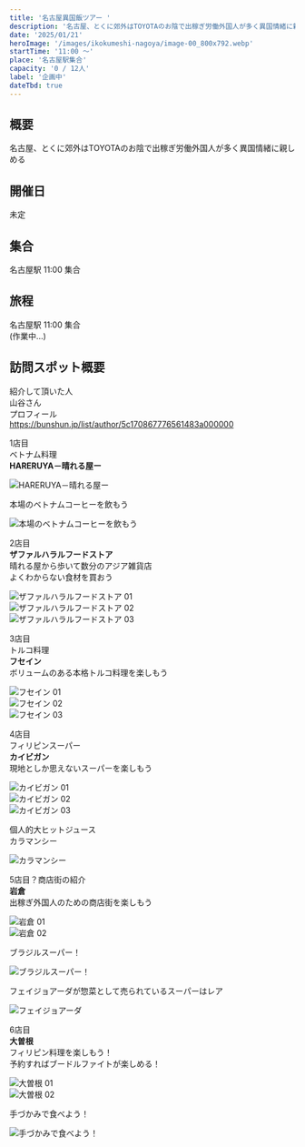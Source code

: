 ```yaml
---
title: '名古屋異国飯ツアー '
description: '名古屋、とくに郊外はTOYOTAのお陰で出稼ぎ労働外国人が多く異国情緒に親しめる'
date: '2025/01/21'
heroImage: '/images/ikokumeshi-nagoya/image-00_800x792.webp'
startTime: '11:00 〜'
place: '名古屋駅集合'
capacity: '0 / 12人'
label: '企画中'
dateTbd: true
---
```


## 概要

名古屋、とくに郊外はTOYOTAのお陰で出稼ぎ労働外国人が多く異国情緒に親しめる 

## 開催日

未定

## 集合

名古屋駅 11:00 集合

## 旅程

名古屋駅 11:00 集合  
(作業中...)

## 訪問スポット概要

紹介して頂いた人  
山谷さん  
プロフィール  
https://bunshun.jp/list/author/5c170867776561483a000000  

1店目  
ベトナム料理  
**HARERUYA－晴れる屋ー**

![HARERUYA－晴れる屋ー ](/images/ikokumeshi-nagoya/image-00_800x792.webp)

本場のベトナムコーヒーを飲もう

![本場のベトナムコーヒーを飲もう](/images/ikokumeshi-nagoya/image-01_800x853.webp)  

2店目  
**ザファルハラルフードストア**  
晴れる屋から歩いて数分のアジア雑貨店  
よくわからない食材を買おう

![ザファルハラルフードストア 01](/images/ikokumeshi-nagoya/image-02_800x529.webp)  
![ザファルハラルフードストア 02](/images/ikokumeshi-nagoya/image-03_800x708.webp)  
![ザファルハラルフードストア 03](/images/ikokumeshi-nagoya/image-04_800x1077.webp)  

3店目  
トルコ料理  
**フセイン**  
ボリュームのある本格トルコ料理を楽しもう

![フセイン 01](/images/ikokumeshi-nagoya/image-05_800x850.webp)  
![フセイン 02](/images/ikokumeshi-nagoya/image-06_800x1066.webp)  
![フセイン 03](/images/ikokumeshi-nagoya/image-07_800x600.webp)  

4店目  
フィリピンスーパー  
**カイビガン**  
現地としか思えないスーパーを楽しもう

![カイビガン 01](/images/ikokumeshi-nagoya/image-08_800x600.webp)  
![カイビガン 02](/images/ikokumeshi-nagoya/image-09_800x600.webp)  
![カイビガン 03](/images/ikokumeshi-nagoya/image-10_800x600.webp)

個人的大ヒットジュース  
カラマンシー

![カラマンシー](/images/ikokumeshi-nagoya/image-11_800x1066.webp)  

5店目？商店街の紹介  
**岩倉**  
出稼ぎ外国人のための商店街を楽しもう

![岩倉 01](/images/ikokumeshi-nagoya/image-12_800x1066.webp)  
![岩倉 02](/images/ikokumeshi-nagoya/image-13_800x1066.webp)

ブラジルスーパー！

![ブラジルスーパー！](/images/ikokumeshi-nagoya/image-14_800x1066.webp)

フェイジョアーダが惣菜として売られているスーパーはレア

![フェイジョアーダ](/images/ikokumeshi-nagoya/image-15_800x1066.webp)  

6店目  
**大曽根**  
フィリピン料理を楽しもう！  
予約すればブードルファイトが楽しめる！  

![大曽根 01](/images/ikokumeshi-nagoya/image-16_800x1066.webp)  
![大曽根 02](/images/ikokumeshi-nagoya/image-17_800x1066.webp)  

手づかみで食べよう！

![手づかみで食べよう！](/images/ikokumeshi-nagoya/image-18_800x600.webp)  
